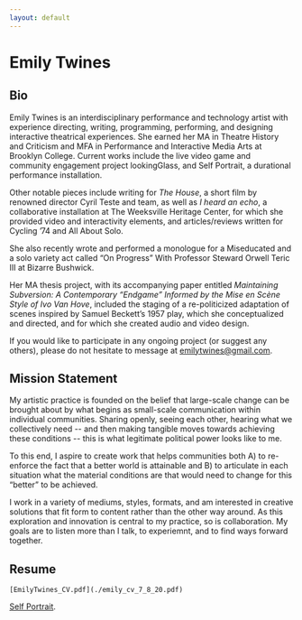 ```yaml
---
layout: default
---
```




# Emily Twines

## Bio
Emily Twines is an interdisciplinary performance and technology artist with experience directing, writing, programming, performing, and designing interactive theatrical experiences. She earned her MA in Theatre History and Criticism and MFA in Performance and Interactive Media Arts at Brooklyn College. Current works include the live video game and community engagement project lookingGlass, and Self Portrait, a durational performance installation.

Other notable pieces include writing for _The House_, a short film by renowned director Cyril Teste and team, as well as _I heard an echo_, a collaborative installation at The Weeksville Heritage Center, for which she provided video and interactivity elements, and articles/reviews written for Cycling ’74 and All About Solo. 

She also recently wrote and performed a monologue for a Miseducated and a solo variety act called “On Progress” With Professor Steward Orwell Teric III at Bizarre Bushwick. 

Her MA thesis project, with its accompanying paper entitled _Maintaining Subversion: A Contemporary “Endgame” Informed by the Mise en Scène Style of Ivo Van Hove_, included the staging of a re-politicized adaptation of scenes inspired by Samuel Beckett’s 1957 play, which she conceptualized and directed, and for which she created audio and video design.

If you would like to participate in any ongoing project (or suggest any others), please do not hesitate to message at emilytwines@gmail.com.


## Mission Statement
My artistic practice is founded on the belief that large-scale change can be brought about by what begins as small-scale communication within individual communities. Sharing openly, seeing each other, hearing what we collectively need -- and then making tangible moves towards achieving these conditions -- this is what legitimate political power looks like to me.

To this end, I aspire to create work that helps communities both A) to re-enforce the fact that a better world is attainable and B) to articulate in each situation what the material conditions are that would need to change for this “better” to be achieved.

I work in a variety of mediums, styles, formats, and am interested in creative solutions that fit form to content rather than the other way around. As this exploration and innovation is central to my practice, so is collaboration. My goals are to listen more than I talk, to experiemnt, and to find ways forward together.

## Resume

 	[EmilyTwines_CV.pdf](./emily_cv_7_8_20.pdf)


[Self Portrait](./another-page-copy.md).


